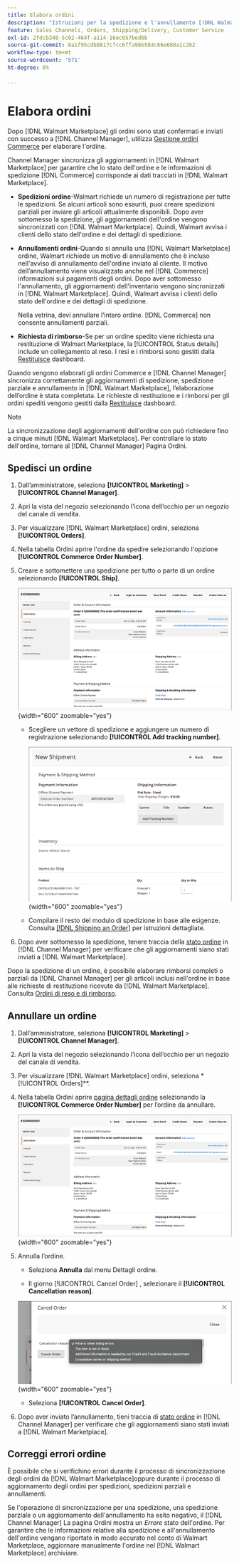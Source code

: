 ```yaml
---
title: Elabora ordini
description: "Istruzioni per la spedizione e l'annullamento [!DNL Walmart Marketplace] ordini da Adobe Commerce e Magenti Open Source."
feature: Sales Channels, Orders, Shipping/Delivery, Customer Service
exl-id: 2fdcb348-5c02-464f-a114-16ec657bed6b
source-git-commit: 8a1f95cdb8817cfcc6ffa96b584c66e680a1c282
workflow-type: tm+mt
source-wordcount: '571'
ht-degree: 0%

---
```


# Elabora ordini

Dopo [!DNL Walmart Marketplace] gli ordini sono stati confermati e inviati con successo a [!DNL Channel Manager], utilizza [Gestione ordini Commerce](https://experienceleague.adobe.com/docs/commerce-admin/stores-sales/order-management/orders/orders.html#orders-workspace) per elaborare l&#39;ordine.

Channel Manager sincronizza gli aggiornamenti in [!DNL Walmart Marketplace] per garantire che lo stato dell&#39;ordine e le informazioni di spedizione [!DNL Commerce] corrisponde ai dati tracciati in [!DNL Walmart Marketplace].

* **Spedizioni ordine**-Walmart richiede un numero di registrazione per tutte le spedizioni. Se alcuni articoli sono esauriti, puoi creare spedizioni parziali per inviare gli articoli attualmente disponibili. Dopo aver sottomesso la spedizione, gli aggiornamenti dell&#39;ordine vengono sincronizzati con [!DNL Walmart Marketplace]. Quindi, Walmart avvisa i clienti dello stato dell&#39;ordine e dei dettagli di spedizione.

* **Annullamenti ordini**-Quando si annulla una [!DNL Walmart Marketplace] ordine, Walmart richiede un motivo di annullamento che è incluso nell&#39;avviso di annullamento dell&#39;ordine inviato al cliente. Il motivo dell’annullamento viene visualizzato anche nel [!DNL Commerce] informazioni sui pagamenti degli ordini. Dopo aver sottomesso l&#39;annullamento, gli aggiornamenti dell&#39;inventario vengono sincronizzati in [!DNL Walmart Marketplace]. Quindi, Walmart avvisa i clienti dello stato dell&#39;ordine e dei dettagli di spedizione.

  Nella vetrina, devi annullare l’intero ordine. [!DNL Commerce] non consente annullamenti parziali.

* **Richiesta di rimborso**-Se per un ordine spedito viene richiesta una restituzione di Walmart Marketplace, la [!UICONTROL Status details] include un collegamento al reso. I resi e i rimborsi sono gestiti dalla [Restituisce](return-refund-orders.md) dashboard.

Quando vengono elaborati gli ordini Commerce e [!DNL Channel Manager] sincronizza correttamente gli aggiornamenti di spedizione, spedizione parziale e annullamento in [!DNL Walmart Marketplace], l’elaborazione dell’ordine è stata completata. Le richieste di restituzione e i rimborsi per gli ordini spediti vengono gestiti dalla [Restituisce](return-refund-orders.md) dashboard.

>[!NOTE]
>
> La sincronizzazione degli aggiornamenti dell&#39;ordine con può richiedere fino a cinque minuti [!DNL Walmart Marketplace]. Per controllare lo stato dell&#39;ordine, tornare al [!DNL Channel Manager] Pagina Ordini.

## Spedisci un ordine

1. Dall’amministratore, seleziona **[!UICONTROL Marketing]** > **[!UICONTROL Channel Manager]**.

1. Apri la vista del negozio selezionando l’icona dell’occhio per un negozio del canale di vendita.

1. Per visualizzare [!DNL Walmart Marketplace] ordini, seleziona **[!UICONTROL Orders]**.

1. Nella tabella Ordini aprire l&#39;ordine da spedire selezionando l&#39;opzione **[!UICONTROL Commerce Order Number]**.

1. Creare e sottomettere una spedizione per tutto o parte di un ordine selezionando **[!UICONTROL Ship]**.

   ![Visualizzazione dettagli ordine Commerce per un [!DNL Walmart Marketplace] ordine](assets/order-detail-with-external-order-id.png){width="600" zoomable="yes"}

   * Scegliere un vettore di spedizione e aggiungere un numero di registrazione selezionando **[!UICONTROL Add tracking number]**.

     ![Visualizzazione dettagli ordine Commerce per un [!DNL Walmart Marketplace] ordine](assets/order-shipment-add-tracking-number.png){width="600" zoomable="yes"}

   * Compilare il resto del modulo di spedizione in base alle esigenze. Consulta [[!DNL Shipping an Order]](https://experienceleague.adobe.com/docs/commerce-admin/stores-sales/order-management/orders/order-ship.html) per istruzioni dettagliate.

1. Dopo aver sottomesso la spedizione, tenere traccia della [stato ordine](manage-orders.md#about-order-status) in [!DNL Channel Manager] per verificare che gli aggiornamenti siano stati inviati a [!DNL Walmart Marketplace].

Dopo la spedizione di un ordine, è possibile elaborare rimborsi completi o parziali da [!DNL Channel Manager] per gli articoli inclusi nell&#39;ordine in base alle richieste di restituzione ricevute da [!DNL Walmart Marketplace]. Consulta [Ordini di reso e di rimborso](return-refund-orders.md).

## Annullare un ordine

1. Dall’amministratore, seleziona **[!UICONTROL Marketing]** > **[!UICONTROL Channel Manager]**.

1. Apri la vista del negozio selezionando l’icona dell’occhio per un negozio del canale di vendita.

1. Per visualizzare [!DNL Walmart Marketplace] ordini, seleziona *[!UICONTROL Orders]**.

1. Nella tabella Ordini aprire [pagina dettagli ordine](manage-orders.md#view-order-detail) selezionando la **[!UICONTROL Commerce Order Number]** per l’ordine da annullare.

   ![Visualizzazione dettagli ordine Commerce per un[!DNL Walmart Marketplace]ordine](assets/order-detail-with-external-order-id.png){width="600" zoomable="yes"}

1. Annulla l’ordine.

   * Seleziona **Annulla** dal menu Dettagli ordine.

   * Il giorno [!UICONTROL Cancel Order] , selezionare il **[!UICONTROL Cancellation reason]**.

   ![Visualizzazione dettagli ordine Commerce per un [!DNL Walmart Marketplace] ordine](assets/cancel-order-reason-selector.png){width="600" zoomable="yes"}

   * Seleziona **[!UICONTROL Cancel Order]**.

1. Dopo aver inviato l’annullamento, tieni traccia di [stato ordine](manage-orders.md#about-order-status) in [!DNL Channel Manager] per verificare che gli aggiornamenti siano stati inviati a [!DNL Walmart Marketplace].

## Correggi errori ordine

È possibile che si verifichino errori durante il processo di sincronizzazione degli ordini da [!DNL Walmart Marketplace]oppure durante il processo di aggiornamento degli ordini per spedizioni, spedizioni parziali e annullamenti.

Se l&#39;operazione di sincronizzazione per una spedizione, una spedizione parziale o un aggiornamento dell&#39;annullamento ha esito negativo, il [!DNL Channel Manager] La pagina Ordini mostra un _Errore_ stato dell&#39;ordine. Per garantire che le informazioni relative alla spedizione e all&#39;annullamento dell&#39;ordine vengano riportate in modo accurato nel conto di Walmart Marketplace, aggiornare manualmente l&#39;ordine nel [!DNL Walmart Marketplace] archiviare.


